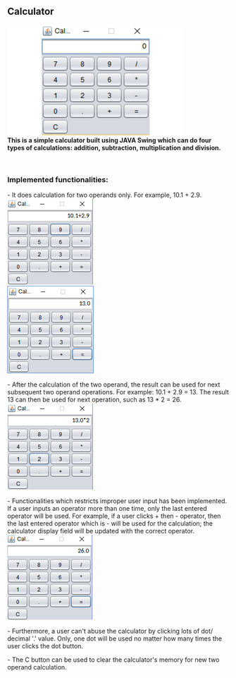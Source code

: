 <h2>Calculator</h2>
<p>
  <img src="https://github.com/munagurung/ProjectImages/blob/master/calculator/calc.png"/>
  <br>
  <strong>
This is a simple calculator built using JAVA Swing which can do four types of calculations: addition, subtraction, multiplication and division.</strong>
</p>
<br>
<h3>Implemented functionalities:</h3>
<p>
- It does calculation for two operands only. For example, 10.1 + 2.9.
<br>
  <img src="https://github.com/munagurung/ProjectImages/blob/master/calculator/2operandadd.PNG"/>
  <br>
  <img src="https://github.com/munagurung/ProjectImages/blob/master/calculator/2operandaddresult.PNG"/>
</p>
<p>
- After the calculation of the two operand, the result can be used for next subsequent two operand operations. For example: 10.1 + 2.9 = 13. The result 13 can then be used for next operation, such as 13 * 2 = 26. 
  <br>
  <img src="https://github.com/munagurung/ProjectImages/blob/master/calculator/subsequentop.PNG"/>
</p>
<p>
- Functionalities which restricts improper user input has been implemented. If a user inputs an operator more than one time, only the last entered operator will be used. For example, if a user clicks + then - operator, then the last entered operator which is - will be used for the calculation; the calculator display field will be updated with the correct operator. 
<br>
  <img src="https://github.com/munagurung/ProjectImages/blob/master/calculator/subsequentopresult.PNG"/>
</p>
<p>
- Furthermore, a user can't abuse the calculator by clicking lots of dot/ decimal '.' value. Only, one dot will be used no matter how many times the user clicks the dot button.
</p>
<p>
- The C button can be used to clear the calculator's memory for new two operand calculation.
</p>

